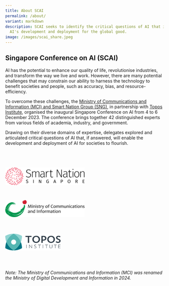 ```yaml
---
title: About SCAI
permalink: /about/
variant: markdown
description: SCAI seeks to identify the critical questions of AI that impede
  AI's development and deployment for the global good.
image: /images/scai_share.jpeg
---
```

## Singapore Conference on AI (SCAI)

AI has the potential to enhance our quality of life, revolutionise industries, and transform the way we live and work. However, there are many potential challenges that may constrain our ability to harness the technology to benefit societies and people, such as accuracy, bias, and resource-efficiency.

To overcome these challenges, the [Ministry of Communications and Information (MCI) and Smart Nation Group (SNG)](https://mddi.gov.sg/), in partnership with [Topos Institute](https://topos.institute/),  organised the inaugural Singapore Conference on AI from 4 to 6 December 2023. The conference brings together 42 distinguished experts from various fields of academia, industry, and government.

Drawing on their diverse domains of expertise, delegates explored and articulated critical questions of AI that, if answered, will enable the development and deployment of AI for societies to flourish. 

<div style="padding: 25px 0px 0px 0px;"></div>

<div style="width:50%; padding: 30px 0px 20px 0px;"><a href="https://www.smartnation.gov.sg/" target="new"><img src="/images/Logos/sng_logo.png" alt="Smart Nation Group"></a></div>
	
<div style="width:50%; padding: 25px 0px 25px 0px;"><a href="https://www.mddi.gov.sg/" target="new"><img src="/images/Logos/mci_logo.png" alt="Smart Nation Group"></a></div>

<div style="width:35%; padding: 25px 0px 20px 0px;"><a href="https://topos.institute/" target="new"><img src="/images/Logos/topos_logo.png" alt="Smart Nation Group"></a></div>

<div style="padding: 25px 0px 0px 0px;"></div>

*Note: The Ministry of Communications and Information (MCI) was renamed the Ministry of Digital Development and Information in 2024.*